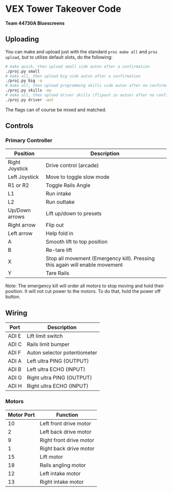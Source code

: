 # VEX Tower Takeover Code
**Team 44730A Bluescreens**

## Uploading
You can make and upload just with the standard `pros make all` and `pros upload`, but to utilize default slots, do the following:

```bash
# make quick, then upload small side auton after a confirmation
./proj.py small
# make all, then upload big side auton after a confirmation
./proj.py big -a
# make all, then upload programming skills side auton after no confirmation
./proj.py skills -au
# make all, then upload driver skills (flipout in auton) after no confirmation, then open terminal
./proj.py driver -aut
```

The flags can of course be mixed and matched.

## Controls

### Primary Controller
| Position | Description |
|----------|-------------|
| Right Joystick | Drive control (arcade) |
| Left Joystick | Move to toggle slow mode |
| R1 or R2 | Toggle Rails Angle |
| L1 | Run intake |
| L2 | Run outtake |
| Up/Down arrows | Lift up/down to presets |
| Right arrow | Flip out |
| Left arrow | Help fold in |
| A | Smooth lift to top position |
| B | Re-tare lift |
| X | Stop all movement (Emergency kill). Pressing this again will enable movement |
| Y | Tare Rails |

Note: The emergency kill will order all motors to stop moving and hold their position.
It will not cut power to the motors. To do that, hold the power off button.

## Wiring
| Port | Description |
|------------|----------|
| ADI E | Lift limit switch |
| ADI C | Rails limit bumper |
| ADI F | Auton selector potentiometer |
| ADI A | Left ultra PING (OUTPUT) |
| ADI B | Left ultra ECHO (INPUT) |
| ADI G | Right ultra PING (OUTPUT) |
| ADI H | Right ultra ECHO (INPUT) |

### Motors
| Motor Port | Function |
|------------|----------|
| 10 | Left front drive motor |
| 2 | Left back drive motor |
| 9 | Right front drive motor |
| 1 | Right back drive motor |
| 15 | Lift motor |
| 18 | Rails angling motor |
| 12 | Left intake motor |
| 13 | Right intake motor  |
